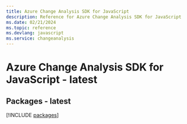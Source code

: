 ```yaml
---
title: Azure Change Analysis SDK for JavaScript
description: Reference for Azure Change Analysis SDK for JavaScript
ms.date: 02/21/2024
ms.topic: reference
ms.devlang: javascript
ms.service: changeanalysis
---
```

# Azure Change Analysis SDK for JavaScript - latest
## Packages - latest
[!INCLUDE [packages](change-analysis-index.md)]